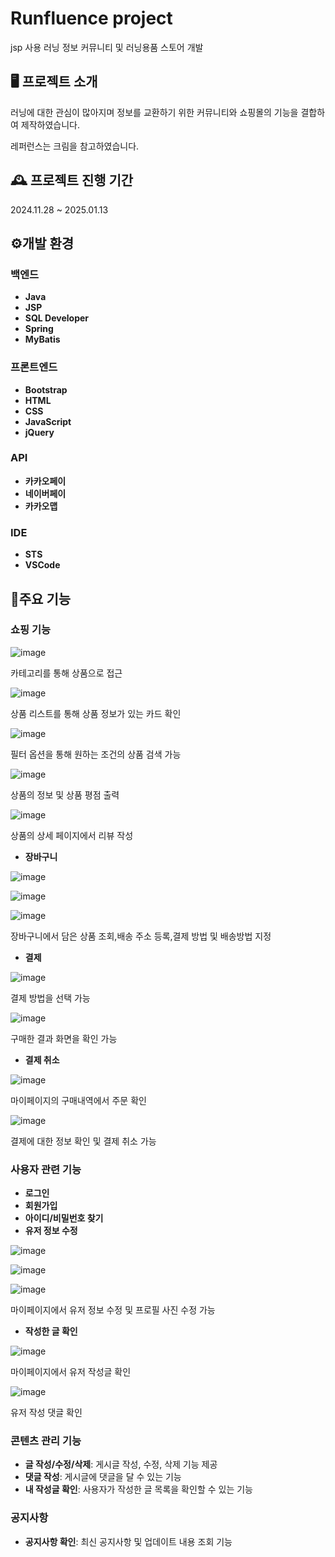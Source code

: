 # Runfluence project
jsp 사용 러닝 정보 커뮤니티 및 러닝용품 스토어 개발

## 🖥️ 프로젝트 소개
러닝에 대한 관심이 많아지며 정보를 교환하기 위한 커뮤니티와 쇼핑몰의 기능을 결합하여 제작하였습니다.

레퍼런스는 크림을 참고하였습니다.
<br>
## 🕰️ 프로젝트 진행 기간
2024.11.28 ~ 2025.01.13
## ⚙️개발 환경
### 백엔드
- **Java**
- **JSP**
- **SQL Developer**
- **Spring**
- **MyBatis**

### 프론트엔드
- **Bootstrap**
- **HTML**
- **CSS**
- **JavaScript**
- **jQuery**

### API
- **카카오페이**
- **네이버페이**
- **카카오맵**

### IDE
- **STS**
- **VSCode**

## 📌주요 기능

### 쇼핑 기능
![image](https://github.com/user-attachments/assets/b793c2c9-fc0d-4a75-982b-b2323aa2307b)

카테고리를 통해 상품으로 접근

![image](https://github.com/user-attachments/assets/818de7a8-ffde-4235-88da-1846b78fe30b)

상품 리스트를 통해 상품 정보가 있는 카드 확인

![image](https://github.com/user-attachments/assets/b8076256-d59d-4928-97ec-e8a593fd0772)

필터 옵션을 통해 원하는 조건의 상품 검색 가능

![image](https://github.com/user-attachments/assets/f6334621-96ee-473e-b62f-a9470dfd4873)

상품의 정보 및 상품 평점 출력

![image](https://github.com/user-attachments/assets/7cca099d-e46a-4bce-872c-261627097504)

상품의 상세 페이지에서 리뷰 작성

- **장바구니**

![image](https://github.com/user-attachments/assets/b1c86933-d44c-45f6-b90d-38c1d9b7de99)

![image](https://github.com/user-attachments/assets/e2c6b85e-920d-403d-84b1-1b1efb3b2506)

![image](https://github.com/user-attachments/assets/7dd8c37c-b441-4ba4-8994-ea19f25cc14a)

장바구니에서 담은 상품 조회,배송 주소 등록,결제 방법 및 배송방법 지정

- **결제**

![image](https://github.com/user-attachments/assets/933e2797-e72f-4041-a5ce-dc01e38e1eb3)

결제 방법을 선택 가능

![image](https://github.com/user-attachments/assets/ae8b8888-242f-4bb9-97ae-5500e08004b8)

구매한 결과 화면을 확인 가능

- **결제 취소**

![image](https://github.com/user-attachments/assets/44b6b97e-30e8-4dc4-8303-a40018b1a299)

마이페이지의 구매내역에서 주문 확인

![image](https://github.com/user-attachments/assets/013f276e-c8bf-4932-b57e-c8bde3687a96)

결제에 대한 정보 확인 및 결제 취소 가능

### 사용자 관련 기능
- **로그인**
- **회원가입**
- **아이디/비밀번호 찾기**
- **유저 정보 수정**

![image](https://github.com/user-attachments/assets/b1d9dcc5-8845-4b67-bcaf-eabccacbac76)

![image](https://github.com/user-attachments/assets/19d813db-8838-4289-948b-45ebc9fd1523)

![image](https://github.com/user-attachments/assets/148af5c2-ede3-4217-8aa2-f49005672741)

마이페이지에서 유저 정보 수정 및 프로필 사진 수정 가능

- **작성한 글 확인**

![image](https://github.com/user-attachments/assets/c19ec0d4-e1b3-42d5-865b-1f7e20f43715)

마이페이지에서 유저 작성글 확인

![image](https://github.com/user-attachments/assets/b2e820ef-c818-4bd8-8f03-4855d93f18f7)

유저 작성 댓글 확인



### 콘텐츠 관리 기능
- **글 작성/수정/삭제**: 게시글 작성, 수정, 삭제 기능 제공
- **댓글 작성**: 게시글에 댓글을 달 수 있는 기능
- **내 작성글 확인**: 사용자가 작성한 글 목록을 확인할 수 있는 기능

### 공지사항
- **공지사항 확인**: 최신 공지사항 및 업데이트 내용 조회 기능




